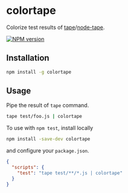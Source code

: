 # colortape

Colorize test results of [tape](https://github.com/substack/tape)/[node-tape](https://github.com/isaacs/node-tap).

[![NPM version](https://badge.fury.io/js/colortape.png)](http://badge.fury.io/js/colortape)

## Installation

```sh
npm install -g colortape
```

## Usage

Pipe the result of `tape` command.

```sh
tape test/foo.js | colortape
```

To use with `npm test`, install locally

```sh
npm install -save-dev colortape
```

and configure your `package.json`.

```json
{
  "scripts": {
    "test": "tape test/**/*.js | colortape"
  }
}
```
